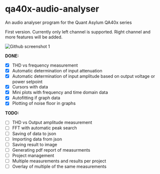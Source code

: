 # qa40x-audio-analyser
An audio analyser program for the Quant Asylum QA40x series

First version. Currently only left channel is supported. Right channel and more features will be added.

![Github screenshot 1](https://github.com/user-attachments/assets/d5b7a46a-cb92-4634-a7d5-8b6794b2b76d)

**DONE:**
- [x] THD vs frequency measurement
- [x] Automatic determination of input attenuation
- [x] Automatic determination of input amplitude based on output voltage or power setpoint
- [x] Cursors with data
- [x] Mini plots with frequency and time domain data
- [x] Autofitting if graph data
- [x] Plotting of noise floor in graphs  
      
**TODO:**
- [ ] THD vs Output amplitude measurement
- [ ] FFT with automatic peak search
- [ ] Saving of data to json
- [ ] Importing data from json
- [ ] Saving result to image
- [ ] Generating pdf report of measurments
- [ ] Project management
- [ ] Multiple measurements and results per project
- [ ] Overlay of multiple of the same measurements
